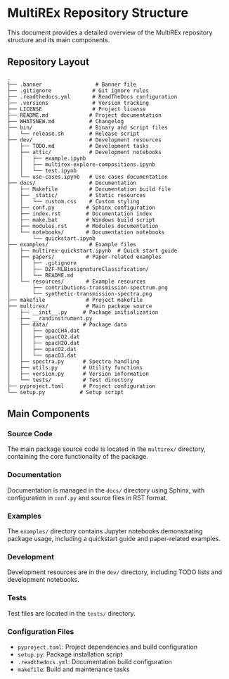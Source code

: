 # MultiREx Repository Structure

This document provides a detailed overview of the MultiREx repository structure and its main components.

## Repository Layout

```
.
├── .banner                 # Banner file
├── .gitignore             # Git ignore rules
├── .readthedocs.yml       # ReadTheDocs configuration
├── .versions              # Version tracking
├── LICENSE                # Project license
├── README.md             # Project documentation
├── WHATSNEW.md           # Changelog
├── bin/                  # Binary and script files
│   └── release.sh        # Release script
├── dev/                  # Development resources
│   ├── TODO.md           # Development tasks
│   ├── attic/            # Development notebooks
│   │   ├── example.ipynb
│   │   ├── multirex-explore-compositions.ipynb
│   │   └── test.ipynb
│   └── use-cases.ipynb   # Use cases documentation
├── docs/                 # Documentation
│   ├── Makefile          # Documentation build file
│   ├── _static/          # Static resources
│   │   └── custom.css    # Custom styling
│   ├── conf.py          # Sphinx configuration
│   ├── index.rst        # Documentation index
│   ├── make.bat         # Windows build script
│   ├── modules.rst      # Modules documentation
│   └── notebooks/       # Documentation notebooks
│       └── quickstart.ipynb
├── examples/             # Example files
│   ├── multirex-quickstart.ipynb  # Quick start guide
│   ├── papers/          # Paper-related examples
│   │   ├── .gitignore
│   │   ├── DZF-MLBiosignatureClassification/
│   │   └── README.md
│   └── resources/       # Example resources
│       ├── contributions-transmission-spectrum.png
│       └── synthetic-transmission-spectra.png
├── makefile             # Project makefile
├── multirex/            # Main package source
│   ├── __init__.py     # Package initialization
│   ├── __randinstrument.py
│   ├── data/           # Package data
│   │   ├── opacCH4.dat
│   │   ├── opacCO2.dat
│   │   ├── opacH2O.dat
│   │   ├── opacO2.dat
│   │   └── opacO3.dat
│   ├── spectra.py      # Spectra handling
│   ├── utils.py        # Utility functions
│   ├── version.py      # Version information
│   └── tests/          # Test directory
├── pyproject.toml      # Project configuration
└── setup.py           # Setup script
```

## Main Components

### Source Code
The main package source code is located in the `multirex/` directory, containing the core functionality of the package.

### Documentation
Documentation is managed in the `docs/` directory using Sphinx, with configuration in `conf.py` and source files in RST format.

### Examples
The `examples/` directory contains Jupyter notebooks demonstrating package usage, including a quickstart guide and paper-related examples.

### Development
Development resources are in the `dev/` directory, including TODO lists and development notebooks.

### Tests
Test files are located in the `tests/` directory.

### Configuration Files
- `pyproject.toml`: Project dependencies and build configuration
- `setup.py`: Package installation script
- `.readthedocs.yml`: Documentation build configuration
- `makefile`: Build and maintenance tasks

